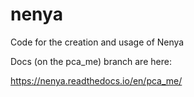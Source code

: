 # nenya
Code for the creation and usage of Nenya

Docs (on the pca_me) branch are here:

https://nenya.readthedocs.io/en/pca_me/
